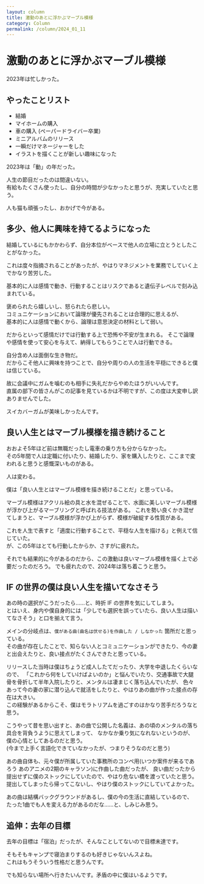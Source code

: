 ```yaml
---
layout: column
title: 激動のあとに浮かぶマーブル模様
category: Column
permalink: /column/2024_01_11
---
```


# 激動のあとに浮かぶマーブル模様

2023年は忙しかった。

## やったことリスト

- 結婚
- マイホームの購入
- 車の購入 (ペーパードライバー卒業)
- ミニアルバムのリリース
- 一瞬だけマネージャーをした
- イラストを描くことが新しい趣味になった

2023年は「動」の年だった。

人生の節目だったのは間違いない。  
有給もたくさん使ったし、自分の時間が少なかったと思うが、充実していたと思う。

人も猫も頑張ったし、おかげで今がある。

## 多少、他人に興味を持てるようになった

結婚しているにもかかわらず、自分本位がベースで他人の立場に立とうとしたことがなかった。  

これは度々指摘されることがあったが、やはりマネジメントを業務でしていく上でかなり苦労した。

基本的に人は感情で動き、行動することはリスクであると遺伝子レベルで刻み込まれている。

褒められたら嬉しいし、怒られたら悲しい。  
コミュニケーションにおいて論理が優先されることは合理的に思えるが、  
基本的に人は感情で動くから、論理は意思決定の材料として弱い。

だからといって感情だけでは行動する上で恐怖や不安が生まれる。
そこで論理や感情を使って安心を与えて、納得してもらうことで人は行動できる。

自分含め人は面倒な生き物だ。  
だからこそ他人に興味を持つことで、自分や周りの人の生活を平穏にできると僕は信じている。

故に会議中にガムを噛むのも相手に失礼だからやめたほうがいいんです。  
直属の部下の皆さんがこの記事を見ているかは不明ですが、この度は大変申し訳ありませんでした。

スイカバーガムが美味しかったんです。

## 良い人生とはマーブル模様を描き続けること

おおよそ5年ほど前は無職だったし電車の乗り方も分からなかった。  
その5年間で人は定職に付いたり、結婚したり、家を購入したりと、ここまで変われると思うと感慨深いものがある。

人は変わる。

僕は「良い人生とはマーブル模様を描き続けることだ」と思っている。  

マーブル模様はアクリル絵の具と水を混ぜることで、水面に美しいマーブル模様が浮かび上がるマーブリングと呼ばれる技法がある。
これを勢い良くかき混ぜてしまうと、マーブル模様が浮かび上がらず、模様が破綻する性質がある。

これを人生で表すと「適度に行動することで、平穏な人生を描ける」と例えて信じていた。  
が、この5年はとても行動したからか、さすがに疲れた。  

それでも結果的に今があるのだから、この激動は良いマーブル模様を描く上で必要だったのだろう。
でも疲れたので、2024年は落ち着こうと思う。

## IF の世界の僕は良い人生を描いてなさそう

あの時の選択がこうだったら……と、時折 IF の世界を気にしてしまう。  
とはいえ、身内や僕自身的には「少しでも選択を誤っていたら、良い人生は描いてなさそう」と口を揃えて言う。

メインの分岐点は、`僕がある曲(曲名は伏せる)を作曲した / しなかった` 箇所だと思っている。    
その曲が存在したことで、知らない人とコミュニケーションができたり、今の妻と出会えたりと、良い接点がたくさんできたと思っている。

リリースした当時は僕はちょうど成人したてだったり、大学を中退したくらいなので、
「これから何をしていけばよいのか」と悩んでいたり、交通事故で大腿骨を骨折して半年入院したりと、メンタルは凄まじく落ち込んでいたが、
色々あって今の妻の家に潜り込んで就活をしたりと、やはりあの曲が作った接点の存在は大きい。  
この経験があるからこそ、僕はモラトリアムを過ごすのはかなり苦手だろうなと思う。

こうやって昔を思い出すと、あの曲で公開した名義は、あの頃のメンタルの落ち具合を背負うように思えてしまって、
なかなか乗り気になれないというのが、僕の心情としてあるのだと思う。  
(今まで上手く言語化できていなかったが、つまりそうなのだと思う)

あの曲自体も、元々僕が所属していた事務所のコンペ用(いつか案件が来るであろう あのアニメの2期のキャラソン)に作曲した曲だったが、
良い曲だったから提出せずに僕のストックにしていたので、やはり危ない橋を渡っていたと思う。
提出してしまったら帰ってこないし、やはり僕のストックにしていてよかった。

あの曲は結構バックグラウンドがあるし、僕の今の生活に直結しているので、  
たった1曲でも人を変える力があるのだな……と、しみじみ思う。

## 追伸：去年の目標

去年の目標は「宿泊」だったが、そんなことしてないので目標未達です。

そもそもキャンプで寝泊まりするのも好きじゃないんスよね。  
これはもうそういう性格だと思うんです。

でも知らない場所へ行きたいんです。矛盾の中に僕はいるようです。

